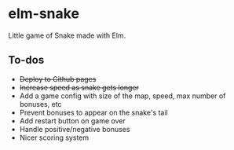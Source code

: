 # elm-snake

Little game of Snake made with Elm.

## To-dos

* ~~Deploy to Github pages~~
* ~~Increase speed as snake gets longer~~
* Add a game config with size of the map, speed, max number of bonuses, etc
* Prevent bonuses to appear on the snake's tail
* Add restart button on game over
* Handle positive/negative bonuses
* Nicer scoring system
